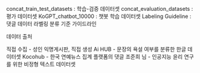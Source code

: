 concat_train_test_datasets : 학습-검증 데이터셋
concat_evaluation_datasets : 평가 데이터셋
KoGPT_chatbot_10000 :  챗봇 학습 데이터셋
Labeling Guideline : 댓글 데이터 라벨링 분류 기준 가이드라인


데이터 출처

직접 수집 - 성인 익명게시판, 직접 생성
Ai HUB - 문장의 욕설 여부를 분류한 한글 데이터셋
Kocohub - 한국 연예뉴스 집계 플랫폼의 댓글
조준희 님 - 인공지능 윤리 연구를 위한 비정형 텍스트 데이터셋
